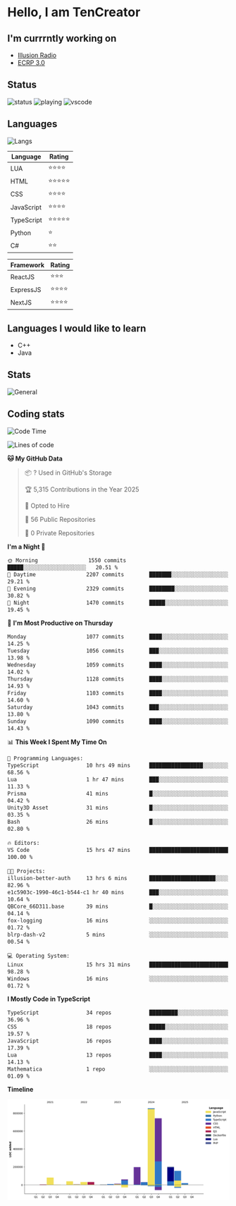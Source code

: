 # Hello, I am TenCreator

## I'm currrntly working on
- [Illusion Radio](https://illusionradio.co.uk/)
- [ECRP 3.0](http://github.com/Emerald-Coast-Roleplay/)

## Status
![status](https://api.statusbadges.me/badge/status/518334475038359555?simple=true&style=for-the-badge)
![playing](https://api.statusbadges.me/badge/playing/518334475038359555?style=for-the-badge)
![vscode](https://api.statusbadges.me/badge/vscode/518334475038359555?style=for-the-badge)

## Languages
![Langs](https://github-readme-stats.vercel.app/api/top-langs/?username=tencreator&layout=compact&theme=radical)


|Language|Rating|
|--------|------|
|LUA|⭐️⭐️⭐️⭐️|
|HTML|⭐️⭐️⭐️⭐️⭐️|
|CSS|⭐️⭐️⭐️⭐️|
|JavaScript|⭐️⭐️⭐️⭐️|
|TypeScript|⭐️⭐️⭐️⭐️⭐️|
|Python|⭐️|
|C#|⭐️⭐️ |

|Framework|Rating|
|--------|------|
|ReactJS|⭐️⭐️⭐|
|ExpressJS|⭐️⭐️⭐️⭐️|
|NextJS|⭐️⭐️⭐⭐️|

## Languages I would like to learn
- C++
- Java

## Stats
![General](https://github-readme-stats.vercel.app/api?username=tencreator&show_icons=true&theme=radical)

## Coding stats

<!--START_SECTION:waka-->
![Code Time](http://img.shields.io/badge/Code%20Time-690%20hrs%2053%20mins-blue)

![Lines of code](https://img.shields.io/badge/From%20Hello%20World%20I%27ve%20Written-2.5%20million%20lines%20of%20code-blue)

**🐱 My GitHub Data** 

> 📦 ? Used in GitHub's Storage 
 > 
> 🏆 5,315 Contributions in the Year 2025
 > 
> 💼 Opted to Hire
 > 
> 📜 56 Public Repositories 
 > 
> 🔑 0 Private Repositories 
 > 
**I'm a Night 🦉** 

```text
🌞 Morning                1550 commits        █████░░░░░░░░░░░░░░░░░░░░   20.51 % 
🌆 Daytime                2207 commits        ███████░░░░░░░░░░░░░░░░░░   29.21 % 
🌃 Evening                2329 commits        ████████░░░░░░░░░░░░░░░░░   30.82 % 
🌙 Night                  1470 commits        █████░░░░░░░░░░░░░░░░░░░░   19.45 % 
```
📅 **I'm Most Productive on Thursday** 

```text
Monday                   1077 commits        ████░░░░░░░░░░░░░░░░░░░░░   14.25 % 
Tuesday                  1056 commits        ███░░░░░░░░░░░░░░░░░░░░░░   13.98 % 
Wednesday                1059 commits        ████░░░░░░░░░░░░░░░░░░░░░   14.02 % 
Thursday                 1128 commits        ████░░░░░░░░░░░░░░░░░░░░░   14.93 % 
Friday                   1103 commits        ████░░░░░░░░░░░░░░░░░░░░░   14.60 % 
Saturday                 1043 commits        ███░░░░░░░░░░░░░░░░░░░░░░   13.80 % 
Sunday                   1090 commits        ████░░░░░░░░░░░░░░░░░░░░░   14.43 % 
```


📊 **This Week I Spent My Time On** 

```text
💬 Programming Languages: 
TypeScript               10 hrs 49 mins      █████████████████░░░░░░░░   68.56 % 
Lua                      1 hr 47 mins        ███░░░░░░░░░░░░░░░░░░░░░░   11.33 % 
Prisma                   41 mins             █░░░░░░░░░░░░░░░░░░░░░░░░   04.42 % 
Unity3D Asset            31 mins             █░░░░░░░░░░░░░░░░░░░░░░░░   03.35 % 
Bash                     26 mins             █░░░░░░░░░░░░░░░░░░░░░░░░   02.80 % 

🔥 Editors: 
VS Code                  15 hrs 47 mins      █████████████████████████   100.00 % 

🐱‍💻 Projects: 
illusion-better-auth     13 hrs 6 mins       █████████████████████░░░░   82.96 % 
e1c5903c-1990-46c1-b544-c1 hr 40 mins        ███░░░░░░░░░░░░░░░░░░░░░░   10.64 % 
QBCore_66D311.base       39 mins             █░░░░░░░░░░░░░░░░░░░░░░░░   04.14 % 
fox-logging              16 mins             ░░░░░░░░░░░░░░░░░░░░░░░░░   01.72 % 
blrp-dash-v2             5 mins              ░░░░░░░░░░░░░░░░░░░░░░░░░   00.54 % 

💻 Operating System: 
Linux                    15 hrs 31 mins      █████████████████████████   98.28 % 
Windows                  16 mins             ░░░░░░░░░░░░░░░░░░░░░░░░░   01.72 % 
```

**I Mostly Code in TypeScript** 

```text
TypeScript               34 repos            █████████░░░░░░░░░░░░░░░░   36.96 % 
CSS                      18 repos            █████░░░░░░░░░░░░░░░░░░░░   19.57 % 
JavaScript               16 repos            ████░░░░░░░░░░░░░░░░░░░░░   17.39 % 
Lua                      13 repos            ████░░░░░░░░░░░░░░░░░░░░░   14.13 % 
Mathematica              1 repo              ░░░░░░░░░░░░░░░░░░░░░░░░░   01.09 % 
```



**Timeline**

![Lines of Code chart](https://raw.githubusercontent.com/tencreator/tencreator/main/assets/bar_graph.png)


<!--END_SECTION:waka-->
